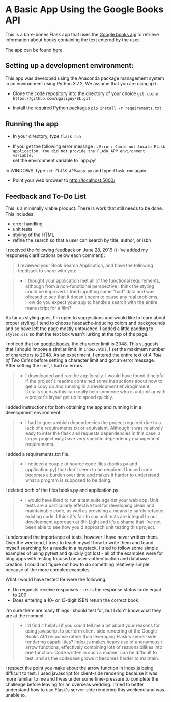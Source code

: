 # A Basic App Using the Google Books API

This is a bare-bones Flask app that uses the [Google books api](https://developers.google.com/books/) to retrieve information about books containing the text entered by the user.

The app can be found [here](http://ugaliguy.pythonanywhere.com/).

## Setting up a development environment:

This app was developed using the Anaconda package management system in an environment using Python 3.7.2.
We assume that you are using `git`.

- Clone the code repository into the directory of your choice
`git clone https://github.com/ugaliguy/8L.git`

- Install the required Python packages
`pip install -r requirements.txt`

## Running the app

- In your directory, type `flask run`

- If you get the following error message ... 
`Error: Could not locate Flask application. You did not provide the FLASK_APP environment variable.`  
set the environment variable to `app.py'

In WINDOWS, type `set FLASK_APP=app.py` and type `flask run` again.


- Point your web browser to [http://localhost:5000/](http://localhost:5000/)


## Feedback and To-Do List

This is a minimally viable product. There is work that still needs to be done.
This includes:
- error handling
- unit tests
- styling of the HTML
- refine the search so that a user can search by title, author, or isbn


I received the following feedback on June 28, 2019 (t I've added my responses/clarifications below each comment):

> I reviewed your Book Search Application, and have the following feedback to share with you:

> - I thought your application met all of the functional requirements, although from a non-functional perspective I think the styling could be improved. I tried inputting some "bad" data and was pleased to see that it doesn't seem to cause any real problems. How do you expect your app to handle a search with the entire manuscript for a film?

As far as styling goes, I'm open to suggestions and would like to learn about proper styling. I tend to choose headache-inducing colors and backgrounds and so have left the page mostly untouched. I added a little padding to `styles.css` so that the text box wasn't lurking at the top of the page.

I noticed that on [google.books](https://books.google.com/), the character limit is 2048. This suggests that I should impose a similar limit. In `index.html`, I set the maximum number of characters to 2048. As an experiment, I entered the entire text of _A Tale of Two Cities_ before setting a character limit and got an error message. After setting the limit, I had no errors.

> - I downloaded and ran the app locally. I would have found it helpful if the project's readme contained some instructions about how to get a copy up and running in a development enviroginment. Details such as this can really help someone who is unfamiliar with a project's layout get up to speed quickly.

I added instructions for both obtaining the app and running it in a development environment.

> - I had to guess which dependencies the project required due to a lack of a requirements.txt or equivalent. Although it was relatively easy to infer the flask and requests dependencies in this case, a larger project may have very specific dependency management requirements.

I added a requirements.txt file.

> - I noticed a couple of source code files (books.py and application.py) that don't seem to be required. Unused code becomes a burden over time and makes it harder to understand what a program is supposed to be doing.

I deleted both of the files books.py and application.py

> - I would have liked to run a test suite against your web app. Unit tests are a particularly effective tool for developing clean and maintainable code, as well as providing a means to safely refactor existing code. I think it's fair to say unit tests are integral to our development approach at 8th Light and it's a shame that I've not been able to see how you'd approach unit testing this project.

I understand the importance of tests, however I have never written them. Over the weekend, I tried to teach myself how to write them and found myself searching for a needle in a haystack. I tried to follow some simple examples of using pytest and quickly got lost - all of the examples were for blog apps with testing focused on user-authentication and database creation. I could not figure out how to do something relatively simple because of the more complex examples.

What I would have tested for were the following:
- Do requests receive responses - i.e. is the response status code equal to 200
- Does entering a 10- or 13-digit ISBN return the correct book

I'm sure there are many things I should test for, but I don't know what they are at the moment.


> - I'd find it helpful if you could tell me a bit about your reasons for using javascript to perform client-side rendering of the Google Books API response rather than leveraging Flask's server-side rendering capabilities? index.js makes heavy use of anonymous / arrow functions, effectively combining lots of responsibilities into one function. Code written in such a manner can be difficult to test, and as the codebase grows it becomes harder to maintain.

I respect the point you make about the arrow function in index.js being difficult to test. I used javascript for client-side rendering because it was more familiar to me and I was under some time-pressure to complete the challenge before leaving for an overseas wedding. I tried to better understand how to use Flask's server-side rendering this weekend and was unable to.  